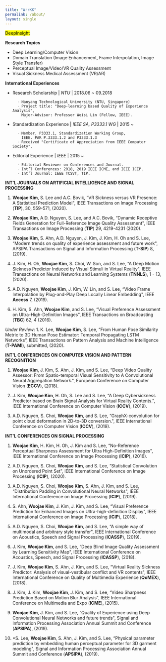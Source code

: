```yaml
---
title: "WrrKK"
permalink: /about/
layout: single
---
```


<mark>DeepInsight</mark>

**Research Topics**
- Deep Learning/Computer Vision
- Domain Translation (Image Enhancement, Frame Interpolation, Image Style Transfer)
- Perceptual Image/Video/VR Quality Assessment
- Visual Sickness Medical Assessment (VR/AR)
  
**International Experiences**
- Research Scholarship | *NTU* | 2018.06 ~ 09.2018

        · Nanyang Technological University (NTU, Singapore)
        · Project title: "Deep-learning based Quality of Experience Analysis",
          Major-Advisor: Professor Weisi Lin (Fellow, IEEE).

- Standardization Experience | *IEEE SA, P3333.1 WG* | 2015 ~

        · Member, P3333.1, Standardization Working Group,
          IEEE. PAR P.3333.1.2 and P3333.1.3
        · Received "Certificate of Appreciation from IEEE Computer Society".
  
- Editorial Experience | *IEEE* | 2015 ~

        · Editorial Reviewer on Conferences and Journal.
        · Int’l Conferences: 2018, 2019 IEEE ICME, and IEEE ICIP.
        · Int’l Journal: IEEE TCSVT, TIP.


**INT’L JOURNALS ON ARTIFICIAL INTELLIGENCE AND SIGNAL PROCESSING**

  1. **Woojae Kim**, S. Lee and A.C. Bovik, “VR Sickness versus VR Presence: A Statistical Prediction Model", IEEE Transactions on Image Processing (**TIP**), 30, 559-571, (2020).

  2. **Woojae Kim**, A.D. Nguyen, S. Lee, and A.C. Bovik, “Dynamic Receptive Fields Generation for Full-Reference Image Quality Assessment", IEEE Transactions on Image Processing (**TIP**) 29, 4219-4231 (2020).

  3. **Woojae Kim**, S. Ahn, A.D. Nguyen, J. Kim, J. Kim, H. Oh and S. Lee, “Modern trends on quality of experience assessment and future work", APSIPA Transactions on Signal and Information Processing (**T-SIP**) 8, (2019).

  4. J. Kim, H. Oh, **Woojae Kim**, S. Choi, W. Son, and S. Lee, “A Deep Motion Sickness Predictor Induced by Visual Stimuli in Virtual Reality", IEEE Transactions on Neural Networks and Learning Systems (**TNNLS**), 1 - 13, (2020).
  
  5. A.D. Nguyen, **Woojae Kim**, J. Kim, W. Lin, and S. Lee, “Video Frame Interpolation by Plug-and-Play Deep Locally Linear Embedding", IEEE **Access** 7, (2019).
  
  6. H. Kim, S. Ahn, **Woojae Kim**, and S. Lee, “Visual Preference Assessment on Ultra-High-Definition Images", IEEE Transactions on Broadcasting (**TBC**) 62, 4 (2016).
  
  *Under Review*:  1. K. Lee, **Woojae Kim**, S. Lee, “From Human Pose Similarity Metric to 3D Human Pose Estimator: Temporal Propagating LSTM Networks”, IEEE Transactions on Pattern Analysis and Machine Intelligence (**T-PAMI**), submitted, (2020).
  
**INT’L CONFERENCES ON COMPUTER VISION AND PATTERN RECOGNITION**
  
  1. **Woojae Kim**, J. Kim, S. Ahn, J. Kim, and S. Lee, “Deep Video Quality Assessor: From Spatio-temporal Visual Sensitivity to A Convolutional Neural Aggregation Network.", European Conference on Computer Vision (**ECCV**), (2018).
  
  2. J. Kim, **Woojae Kim**, H. Oh, S. Lee and S. Lee, “A Deep Cybersickness Predictor based on Brain Signal Analysis for Virtual Reality Contents.", IEEE International Conference on Computer Vision (**ICCV**), (2019).
  
  3. A.D. Nguyen, S. Choi, **Woojae Kim**, and S. Lee, “GraphX-convolution for point cloud deformation in 2D-to-3D conversion.", IEEE International Conference on Computer Vision (**ICCV**), (2019).
  
**INT’L CONFERENCES ON SIGNAL PROCESSING**
  
  1. **Woojae Kim**, H. Kim, H. Oh, J. Kim and S. Lee, “No-Reference Perceptual Sharpness Assessment for Ultra High-Definition Images", IEEE International Conference on Image Processing (**ICIP**), (2016).
  
  2. A.D. Nguyen, S. Choi, **Woojae Kim**, and S. Lee, “Statistical Convolution on Unordered Point Set", IEEE International Conference on Image Processing (**ICIP**), (2020).
  
  3. A.D. Nguyen, S. Choi, **Woojae Kim**, S. Ahn, J. Kim, and S. Lee, “Distribution Padding in Convolutional Neural Networks", IEEE International Conference on Image Processing (**ICIP**), (2019).
  
  4. S. Ahn, **Woojae Kim**, J. Kim, J. Kim, and S. Lee, “Visual Preference Prediction for Enhanced Images on Ultra-high-definition Display", IEEE International Conference on Image Processing (**ICIP**), (2018).
  
  5. A.D. Nguyen, S. Choi, **Woojae Kim**, and S. Lee, “A simple way of multimodal and arbitrary style transfer", IEEE International Conference on Acoustics, Speech and Signal Processing (**ICASSP**), (2019).
  
  6. J. Kim, **Woojae Kim**, and S. Lee, “Deep Blind Image Quality Assessment by Learning Sensitivity Map", IEEE International Conference on Acoustics, Speech, and Signal Processing (**ICASSP**), (2018).
  
  7. J. Kim, **Woojae Kim**, S. Ahn, J. Kim, and S. Lee, “Virtual Reality Sickness Predictor: Analysis of visual-vestibular conflict and VR contents", IEEE International Conference on Quality of Multimedia Experience (**QoMEX**), (2018).
  
  8. J. Kim, J. Kim, **Woojae Kim**, J. Kim, and S. Lee, “Video Sharpness Prediction Based on Motion Blur Analysis", IEEE International Conference on Multimedia and Expo (**ICME**), (2015).
  
  9. **Woojae Kim**, J. Kim, and S. Lee, “Quality of Experience using Deep Convolutional Neural Networks and future trends", Signal and Information Processing Association Annual Summit and Conference (**APSIPA**), (2019).
  
  10. *S. Lee, **Woojae Kim**, S. Ahn, J. Kim, and S. Lee, “Physical parameter prediction by embedding human perceptual parameter for 3D garment modeling", Signal and Information Processing Association Annual Summit and Conference (**APSIPA**), (2019).

